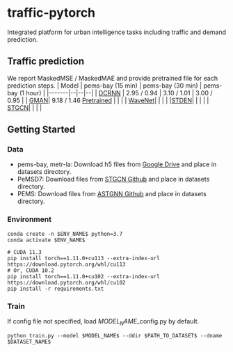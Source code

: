# traffic-pytorch
Integrated platform for urban intelligence tasks including traffic and demand prediction.

## Traffic prediction
We report MaskedMSE / MaskedMAE and provide pretrained file for each prediction steps.
| Model | pems-bay (15 min) | pems-bay (30 min) | pems-bay (1 hour) |
|-------|--|--|--|
| [DCRNN](https://openreview.net/forum?id=SJiHXGWAZ) | 2.95 / 0.94 | 3.10 / 1.01 | 3.00 / 0.95 |
| [GMAN](https://aaai.org/ojs/index.php/AAAI/article/view/5477)| 9.18 / 1.46 [Pretrained]() | | |
| [WaveNet](https://www.ijcai.org/proceedings/2019/264)| | | |
|[STDEN](https://ojs.aaai.org/index.php/AAAI/article/view/20322)| | | |
| [STGCN](https://www.aaai.org/ocs/index.php/AAAI/AAAI18/paper/view/17135)| | | |

## Getting Started
### Data
- pems-bay, metr-la: Download h5 files from [Google Drive](https://drive.google.com/drive/folders/10FOTa6HXPqX8Pf5WRoRwcFnW9BrNZEIX) and place in datasets directory.
- PeMSD7: Download files from [STGCN Github](https://github.com/VeritasYin/STGCN_IJCAI-18) and place in datasets directory.
- PEMS: Download files from [ASTGNN Github](https://github.com/guoshnBJTU/ASTGNN) and place in datasets directory.


### Environment
``` 
conda create -n $ENV_NAME$ python=3.7
conda activate $ENV_NAME$

# CUDA 11.3
pip install torch==1.11.0+cu113 --extra-index-url https://download.pytorch.org/whl/cu113 
# Or, CUDA 10.2 
pip install torch==1.11.0+cu102 --extra-index-url https://download.pytorch.org/whl/cu102 
pip install -r requirements.txt
```

### Train
If config file not specified, load $MODEL_NAME$_config.py by default. 
```
python train.py --model $MODEL_NAME$ --ddir $PATH_TO_DATASET$ --dname $DATASET_NAME$
```
